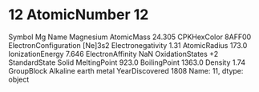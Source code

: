 # 12 AtomicNumber                               12
Symbol                                     Mg
Name                                Magnesium
AtomicMass                             24.305
CPKHexColor                            8AFF00
ElectronConfiguration                 [Ne]3s2
Electronegativity                        1.31
AtomicRadius                            173.0
IonizationEnergy                        7.646
ElectronAffinity                          NaN
OxidationStates                            +2
StandardState                           Solid
MeltingPoint                            923.0
BoilingPoint                           1363.0
Density                                  1.74
GroupBlock               Alkaline earth metal
YearDiscovered                           1808
Name: 11, dtype: object